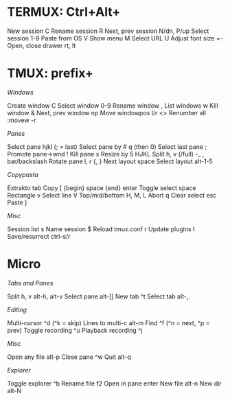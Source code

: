 # TERMUX: Ctrl+Alt+

New session         C
Rename session      R
Next, prev session  N/dn, P/up
Select session      1-9
Paste from OS       V
Show menu           M
Select URL          U
Adjust font size    +-
Open, close drawer  rt, lt

# TMUX: prefix+

*Windows*

Create window       C
Select window       0-9
Rename window       ,
List windows        w
Kill window         &
Next, prev window   np
Move windowpos l/r  <>
Renumber all        :movew -r

*Panes*

Select pane         hjkl (; = last)
Select pane by #    q (then 0)
Select last pane    ;
Promote pane->wnd   !
Kill pane           x
Resize by 5         HJKL
Split h, v (/full)  -_ , bar/backslash
Rotate pane l, r    {, }
Next layout         space
Select layout       alt-1-5

*Copypasta*

Extrakto            tab
Copy                [ {begin} space {end} enter
Toggle select       space
Rectangle           v
Select line         V
Top/mid/bottom      H, M, L
Abort               q
Clear select        esc
Paste               ]

*Misc*

Session list        s
Name session        $
Reload tmux.conf    r
Update plugins      I
Save/resurrect      ctrl-s/r

# Micro

*Tabs and Panes*

Split h, v          alt-h, alt-v
Select pane         alt-[]
New tab             ^t
Select tab          alt-,.

*Editing*

Multi-cursor        ^d (^k = skip)
Lines to multi-c    alt-m
Find                ^f (^n = next, ^p = prev)
Toggle recording    ^u
Playback recording  ^j

*Misc*

Open any file       alt-p
Close pane          ^w
Quit                alt-q

*Explorer*

Toggle explorer     ^b
Rename file         f2
Open in pane        enter
New file            alt-n
New dir             alt-N
